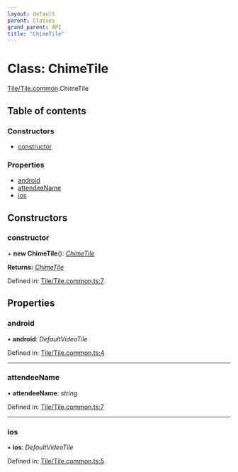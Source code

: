 ```yaml
---
layout: default
parent: Classes
grand_parent: API
title: "ChimeTile"
---
```


# Class: ChimeTile

[Tile/Tile.common](../modules/tile_tile_common.md).ChimeTile

## Table of contents

### Constructors

- [constructor](tile_tile_common.chimetile.md#constructor)

### Properties

- [android](tile_tile_common.chimetile.md#android)
- [attendeeName](tile_tile_common.chimetile.md#attendeename)
- [ios](tile_tile_common.chimetile.md#ios)

## Constructors

### constructor

\+ **new ChimeTile**(): [*ChimeTile*](tile_tile_common.chimetile.md)

**Returns:** [*ChimeTile*](tile_tile_common.chimetile.md)

Defined in: [Tile/Tile.common.ts:7](https://github.com/atabix/nativescript-plugins/blob/90ee9de/packages/nativescript-amazon-chime/support/Tile/Tile.common.ts#L7)

## Properties

### android

• **android**: *DefaultVideoTile*

Defined in: [Tile/Tile.common.ts:4](https://github.com/atabix/nativescript-plugins/blob/90ee9de/packages/nativescript-amazon-chime/support/Tile/Tile.common.ts#L4)

___

### attendeeName

• **attendeeName**: *string*

Defined in: [Tile/Tile.common.ts:7](https://github.com/atabix/nativescript-plugins/blob/90ee9de/packages/nativescript-amazon-chime/support/Tile/Tile.common.ts#L7)

___

### ios

• **ios**: *DefaultVideoTile*

Defined in: [Tile/Tile.common.ts:5](https://github.com/atabix/nativescript-plugins/blob/90ee9de/packages/nativescript-amazon-chime/support/Tile/Tile.common.ts#L5)
